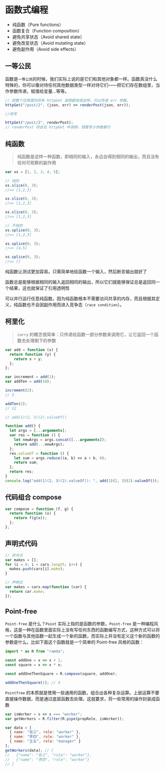 # 函数式编程

- 纯函数（Pure functions）
- 函数复合（Function composition）
- 避免共享状态（Avoid shared state）
- 避免改变状态（Avoid mutating state）
- 避免副作用（Avoid side effects）

## 一等公民

函数是`一等公民`的时候，我们实际上说的是它们和其他对象都一样。函数真没什么特殊的，你可以像对待任何其他数据类型一样对待它们——把它们存在数组里，当作参数传递，赋值给变量...等等。

```js
// 把整个应用里的所有 httpGet 调用都改成这样，可以传递 err 参数。
httpGet("/post/2", (json, err) => renderPost(json, err));

//改写

httpGet("/post/2", renderPost);
// renderPost 将会在 httpGet 中调用，想要多少参数都行
```

## 纯函数

> 纯函数是这样一种函数，即相同的输入，永远会得到相同的输出，而且没有任何可观察的副作用

```js
var xs = [1, 2, 3, 4, 5];

// 纯的
xs.slice(0, 3);
//=> [1,2,3]

xs.slice(0, 3);
//=> [1,2,3]

xs.slice(0, 3);
//=> [1,2,3]

// 不纯的
xs.splice(0, 3);
//=> [1,2,3]

xs.splice(0, 3);
//=> [4,5]

xs.splice(0, 3);
//=> []
```

纯函数让测试更加容易。只需简单地给函数一个输入，然后断言输出就好了

函数总是能够根据相同的输入返回相同的输出，所以它们就能够保证总是返回同一个结果，这也就保证了引用透明性

可以并行运行任意纯函数。因为纯函数根本不需要访问共享的内存，而且根据其定义，纯函数也不会因副作用而进入竞争态（`race condition`）。

## 柯里化

> `curry` 的概念很简单：只传递给函数一部分参数来调用它，让它返回一个函数去处理剩下的参数

```js
var add = function (x) {
  return function (y) {
    return x + y;
  };
};

var increment = add(1);
var addTen = add(10);

increment(2);
// 3

addTen(2);
// 12
```

```js
// add(1)(2, 3)(2).valueOf()

function add() {
  let args = [...arguments];
  var res = function () {
    let newArgs = args.concat([...arguments]);
    return add(...newArgs);
  };
  res.valueOf = function () {
    let sum = args.reduce((a, b) => a + b, 0);
    return sum;
  };
  return res;
}
console.log("add(1)(2, 3)(2).valueOf(): ", add(1)(2, 3)(2).valueOf());
```

## 代码组合 compose

```js
var compose = function (f, g) {
  return function (x) {
    return f(g(x));
  };
};
```

## 声明式代码

```js
// 命令式
var makes = [];
for (i = 0; i < cars.length; i++) {
  makes.push(cars[i].make);
}

// 声明式
var makes = cars.map(function (car) {
  return car.make;
});
```

## Point-free

`Point-free` 是什么？`Point` 实际上指的是函数的参数，`Point-free` 是一种编程风格，这是一种在函数里面实际上没有写任何东西的函数编写方式，这种方式可以将一个函数与其他函数一起生成一个新的函数，而实际上并没有定义这个新的函数的参数是什么。比如下面这个函数就是一个简单的 Point-free 风格的函数：

```js
import * as R from "ramda";

const addOne = x => x + 1;
const square = x => x * x;

const addOneThenSquare = R.compose(square, addOne);

addOneThenSquare(1); // 4
```

`Pointfree` 的本质就是使用一些通用的函数，组合出各种复杂运算。上层运算不要直接操作数据，而是通过底层函数去处理。这就要求，将一些常用的操作封装成函数

```js
var isWorker = s => s === "worker";
var getWorkers = R.filter(R.pipe(propRole, isWorker));

var data = [
  { name: "张三", role: "worker" },
  { name: "李四", role: "worker" },
  { name: "王五", role: "manager" }
];
getWorkers(data); // [
//   {"name": "张三", "role": "worker"},
//   {"name": "李四", "role": "worker"}
// ]
```
